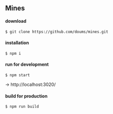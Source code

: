 ## Mines

#### download
```
$ git clone https://github.com/doums/mines.git
```

#### installation
```
$ npm i
```

#### run for development
```
$ npm start
```
-> http://localhost:3020/

#### build for production
```
$ npm run build
```
